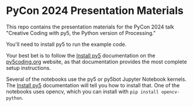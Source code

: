 # PyCon 2024 Presentation Materials

This repo contains the presentation materials for the PyCon 2024 talk "Creative Coding with py5, the Python version of Processing."

You'll need to install py5 to run the example code.

Your best bet is to follow the [Install py5](https://py5coding.org/content/install.html) documentation on the [py5coding.org](https://py5coding.org) website, as that documentation provides the most complete setup instructions.

Several of the notebooks use the py5 or py5bot Jupyter Notebook kernels. The [Install py5](https://py5coding.org/content/install.html) documentation will tell you how to install that. One of the notebooks uses opencv, which you can install with `pip install opencv-python`.
